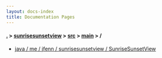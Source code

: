 ```yaml
---
layout: docs-index
title: Documentation Pages
---
```

#### [.](./../../../index) > [sunrisesunsetview](./../../index) > [src](./../index) > [main](./index) > **/**

- [java / me / jfenn / sunrisesunsetview / SunriseSunsetView](java/me/jfenn/sunrisesunsetview/SunriseSunsetView)
